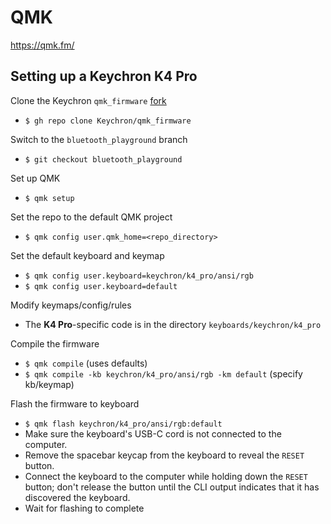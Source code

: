 # QMK

<https://qmk.fm/>

## Setting up a Keychron K4 Pro

Clone the Keychron `qmk_firmware` [fork](https://github.com/Keychron/qmk_firmware/)

- `$ gh repo clone Keychron/qmk_firmware`

Switch to the `bluetooth_playground` branch

- `$ git checkout bluetooth_playground`

Set up QMK

- `$ qmk setup`

Set the repo to the default QMK project

- `$ qmk config user.qmk_home=<repo_directory>`

Set the default keyboard and keymap

- `$ qmk config user.keyboard=keychron/k4_pro/ansi/rgb`
- `$ qmk config user.keyboard=default`

Modify keymaps/config/rules

- The **K4 Pro**-specific code is in the directory `keyboards/keychron/k4_pro`

Compile the firmware

- `$ qmk compile` (uses defaults)
- `$ qmk compile -kb keychron/k4_pro/ansi/rgb -km default` (specify kb/keymap)

Flash the firmware to keyboard

- `$ qmk flash keychron/k4_pro/ansi/rgb:default`
- Make sure the keyboard's USB-C cord is not connected to the computer.
- Remove the spacebar keycap from the keyboard to reveal the `RESET` button.
- Connect the keyboard to the computer while holding down the `RESET` button; don't release the button until the CLI output indicates that it has discovered the keyboard.
- Wait for flashing to complete
